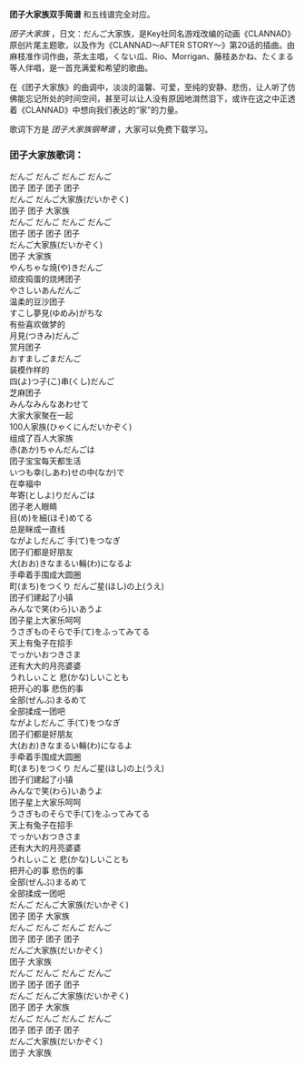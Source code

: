 

**团子大家族双手简谱** 和五线谱完全对应。

_团子大家族_ ，日文：だんご大家族，是Key社同名游戏改编的动画《CLANNAD》原创片尾主题歌，以及作为《CLANNAD～AFTER
STORY～》第20话的插曲。由麻枝准作词作曲，茶太主唱，くない瓜、Rio、Morrigan、藤枝あかね、たくまる等人伴唱，是一首充满爱和希望的歌曲。

在《团子大家族》的曲调中，淡淡的温馨、可爱，至纯的安静、悲伤，让人听了仿佛能忘记所处的时间空间，甚至可以让人没有原因地潸然泪下，或许在这之中正透着《CLANNAD》中想向我们表达的“家”的力量。

歌词下方是 _团子大家族钢琴谱_ ，大家可以免费下载学习。

### 团子大家族歌词：

だんご だんご だんご だんご  
团子 团子 团子 团子  
だんご だんご大家族(だいかぞく)  
团子 团子 大家族  
だんご だんご だんご だんご  
团子 团子 团子 团子  
だんご大家族(だいかぞく)  
团子 大家族  
やんちゃな焼(や)きだんご  
顽皮捣蛋的烧烤团子  
やさしいあんだんご  
温柔的豆沙团子  
すこし夢見(ゆめみ)がちな  
有些喜欢做梦的  
月見(つきみ)だんご  
赏月团子  
おすましごまだんご  
装模作样的  
四(よ)つ子(こ)串(くし)だんご  
芝麻团子  
みんなみんなあわせて  
大家大家聚在一起  
100人家族(ひゃくにんだいかぞく)  
组成了百人大家族  
赤(あか)ちゃんだんごは  
团子宝宝每天都生活  
いつも幸(しあわ)せの中(なか)で  
在幸福中  
年寄(としよ)りだんごは  
团子老人眼睛  
目(め)を細(ほそ)めてる  
总是眯成一直线  
ながよしだんご 手(て)をつなぎ  
团子们都是好朋友  
大(おお)きなまるい輪(わ)になるよ  
手牵着手围成大圆圈  
町(まち)をつくり だんご星(ほし)の上(うえ)  
团子们建起了小镇  
みんなで笑(わら)いあうよ  
团子星上大家乐呵呵  
うさぎものそらで手(て)をふってみてる  
天上有兔子在招手  
でっかいおつきさま  
还有大大的月亮婆婆  
うれしぃこと 悲(かな)しいことも  
把开心的事 悲伤的事  
全部(ぜんぶ)まるめて  
全部揉成一团吧  
ながよしだんご 手(て)をつなぎ  
团子们都是好朋友  
大(おお)きなまるい輪(わ)になるよ  
手牵着手围成大圆圈  
町(まち)をつくり だんご星(ほし)の上(うえ)  
团子们建起了小镇  
みんなで笑(わら)いあうよ  
团子星上大家乐呵呵  
うさぎものそらで手(て)をふってみてる  
天上有兔子在招手  
でっかいおつきさま  
还有大大的月亮婆婆  
うれしぃこと 悲(かな)しいことも  
把开心的事 悲伤的事  
全部(ぜんぶ)まるめて  
全部揉成一团吧  
だんご だんご大家族(だいかぞく)  
团子 团子 大家族  
だんご だんご だんご だんご  
团子 团子 团子 团子  
だんご大家族(だいかぞく)  
团子 大家族  
だんご だんご だんご だんご  
团子 团子 团子 团子  
だんご だんご大家族(だいかぞく)  
团子 团子 大家族  
だんご だんご だんご だんご  
团子 团子 团子 团子  
だんご大家族(だいかぞく)  
团子 大家族

